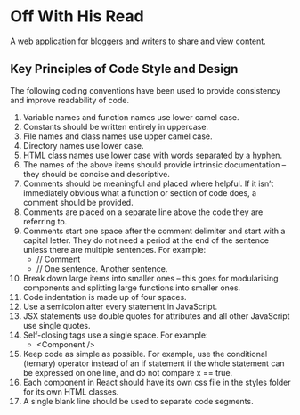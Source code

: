 # Off With His Read

A web application for bloggers and writers to share and view content.

## Key Principles of Code Style and Design
The following coding conventions have been used to provide consistency and improve readability of code.

1.	Variable names and function names use lower camel case.
2.	Constants should be written entirely in uppercase.
3.	File names and class names use upper camel case.
4.	Directory names use lower case.
5.	HTML class names use lower case with words separated by a hyphen.
6.	The names of the above items should provide intrinsic documentation – they should be concise and descriptive.
7.	Comments should be meaningful and placed where helpful. If it isn’t immediately obvious what a function or section of code does, a comment should be provided.
8.	Comments are placed on a separate line above the code they are referring to.
9.	Comments start one space after the comment delimiter and start with a capital letter. They do not need a period at the end of the sentence unless there are multiple sentences. For example:
    - // Comment
    - // One sentence. Another sentence.
10.	Break down large items into smaller ones – this goes for modularising components and splitting large functions into smaller ones.
11.	Code indentation is made up of four spaces.
12.	Use a semicolon after every statement in JavaScript.
13.	JSX statements use double quotes for attributes and all other JavaScript use single quotes.
14.	Self-closing tags use a single space. For example:
    - \<Component />
15.	Keep code as simple as possible. For example, use the conditional (ternary) operator instead of an if statement if the whole statement can be expressed on one line, and do not compare x == true.
16.	Each component in React should have its own css file in the styles folder for its own HTML classes.
17.	A single blank line should be used to separate code segments.
